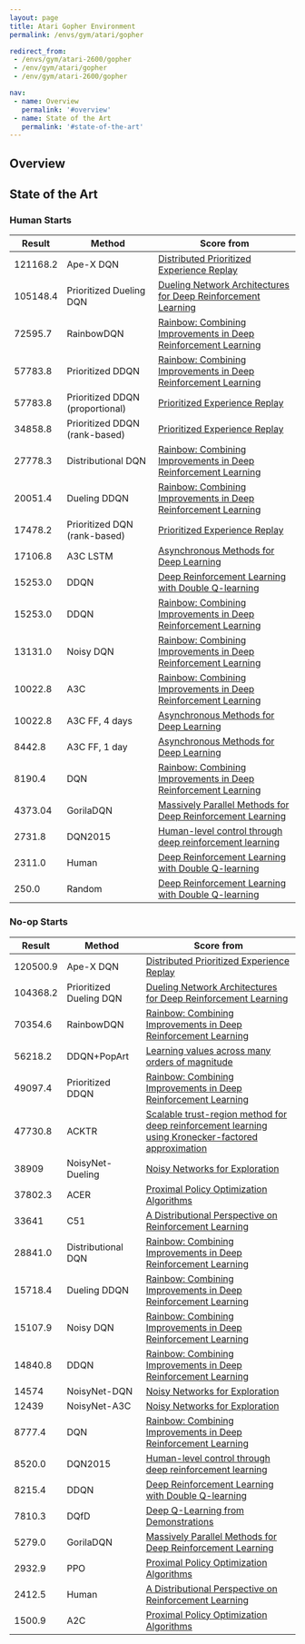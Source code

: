 ```yaml
---
layout: page
title: Atari Gopher Environment
permalink: /envs/gym/atari/gopher

redirect_from:
 - /envs/gym/atari-2600/gopher
 - /env/gym/atari/gopher
 - /env/gym/atari-2600/gopher

nav:
 - name: Overview
   permalink: '#overview'
 - name: State of the Art
   permalink: '#state-of-the-art'
---
```



## Overview

## State of the Art

### Human Starts

| Result | Method | Score from |
|--------|--------|------------|
| 121168.2 | Ape-X DQN | [Distributed Prioritized Experience Replay](https://arxiv.org/abs/1803.00933) |
| 105148.4 | Prioritized Dueling DQN | [Dueling Network Architectures for Deep Reinforcement Learning](https://arxiv.org/abs/1511.06581) |
| 72595.7 | RainbowDQN | [Rainbow: Combining Improvements in Deep Reinforcement Learning](https://arxiv.org/abs/1710.02298) |
| 57783.8 | Prioritized DDQN | [Rainbow: Combining Improvements in Deep Reinforcement Learning](https://arxiv.org/abs/1710.02298) |
| 57783.8 | Prioritized DDQN (proportional) | [Prioritized Experience Replay](https://arxiv.org/abs/1511.05952) |
| 34858.8 | Prioritized DDQN (rank-based) | [Prioritized Experience Replay](https://arxiv.org/abs/1511.05952) |
| 27778.3 | Distributional DQN | [Rainbow: Combining Improvements in Deep Reinforcement Learning](https://arxiv.org/abs/1710.02298) |
| 20051.4 | Dueling DDQN | [Rainbow: Combining Improvements in Deep Reinforcement Learning](https://arxiv.org/abs/1710.02298) |
| 17478.2 | Prioritized DQN (rank-based) | [Prioritized Experience Replay](https://arxiv.org/abs/1511.05952) |
| 17106.8 | A3C LSTM | [Asynchronous Methods for Deep Learning](https://arxiv.org/abs/1602.01783) |
| 15253.0 | DDQN | [Deep Reinforcement Learning with Double Q-learning](https://arxiv.org/abs/1509.06461) |
| 15253.0 | DDQN | [Rainbow: Combining Improvements in Deep Reinforcement Learning](https://arxiv.org/abs/1710.02298) |
| 13131.0 | Noisy DQN | [Rainbow: Combining Improvements in Deep Reinforcement Learning](https://arxiv.org/abs/1710.02298) |
| 10022.8 | A3C | [Rainbow: Combining Improvements in Deep Reinforcement Learning](https://arxiv.org/abs/1710.02298) |
| 10022.8 | A3C FF, 4 days | [Asynchronous Methods for Deep Learning](https://arxiv.org/abs/1602.01783) |
| 8442.8 | A3C FF, 1 day | [Asynchronous Methods for Deep Learning](https://arxiv.org/abs/1602.01783) |
| 8190.4 | DQN | [Rainbow: Combining Improvements in Deep Reinforcement Learning](https://arxiv.org/abs/1710.02298) |
| 4373.04 | GorilaDQN | [Massively Parallel Methods for Deep Reinforcement Learning](https://arxiv.org/abs/1507.04296) |
| 2731.8 | DQN2015 | [Human-level control through deep reinforcement learning](https://web.stanford.edu/class/psych209/Readings/MnihEtAlHassibis15NatureControlDeepRL.pdf) |
| 2311.0 | Human | [Deep Reinforcement Learning with Double Q-learning](https://arxiv.org/abs/1509.06461) |
| 250.0 | Random | [Deep Reinforcement Learning with Double Q-learning](https://arxiv.org/abs/1509.06461) |

### No-op Starts

| Result | Method | Score from |
|--------|--------|------------|
| 120500.9 | Ape-X DQN | [Distributed Prioritized Experience Replay](https://arxiv.org/abs/1803.00933) |
| 104368.2 | Prioritized Dueling DQN | [Dueling Network Architectures for Deep Reinforcement Learning](https://arxiv.org/abs/1511.06581) |
| 70354.6 | RainbowDQN | [Rainbow: Combining Improvements in Deep Reinforcement Learning](https://arxiv.org/abs/1710.02298) |
| 56218.2 | DDQN+PopArt | [Learning values across many orders of magnitude](https://arxiv.org/abs/1602.07714) |
| 49097.4 | Prioritized DDQN | [Rainbow: Combining Improvements in Deep Reinforcement Learning](https://arxiv.org/abs/1710.02298) |
| 47730.8 | ACKTR | [Scalable trust-region method for deep reinforcement learning using Kronecker-factored approximation](https://arxiv.org/abs/1708.05144) |
| 38909 | NoisyNet-Dueling | [Noisy Networks for Exploration](https://arxiv.org/abs/1706.10295) |
| 37802.3 | ACER | [Proximal Policy Optimization Algorithms](https://arxiv.org/abs/1707.06347) |
| 33641 | C51 | [A Distributional Perspective on Reinforcement Learning](https://arxiv.org/abs/1707.06887) |
| 28841.0 | Distributional DQN | [Rainbow: Combining Improvements in Deep Reinforcement Learning](https://arxiv.org/abs/1710.02298) |
| 15718.4 | Dueling DDQN | [Rainbow: Combining Improvements in Deep Reinforcement Learning](https://arxiv.org/abs/1710.02298) |
| 15107.9 | Noisy DQN | [Rainbow: Combining Improvements in Deep Reinforcement Learning](https://arxiv.org/abs/1710.02298) |
| 14840.8 | DDQN | [Rainbow: Combining Improvements in Deep Reinforcement Learning](https://arxiv.org/abs/1710.02298) |
| 14574 | NoisyNet-DQN | [Noisy Networks for Exploration](https://arxiv.org/abs/1706.10295) |
| 12439 | NoisyNet-A3C | [Noisy Networks for Exploration](https://arxiv.org/abs/1706.10295) |
| 8777.4 | DQN | [Rainbow: Combining Improvements in Deep Reinforcement Learning](https://arxiv.org/abs/1710.02298) |
| 8520.0 | DQN2015 | [Human-level control through deep reinforcement learning](https://web.stanford.edu/class/psych209/Readings/MnihEtAlHassibis15NatureControlDeepRL.pdf) |
| 8215.4 | DDQN | [Deep Reinforcement Learning with Double Q-learning](https://arxiv.org/abs/1509.06461) |
| 7810.3 | DQfD | [Deep Q-Learning from Demonstrations](https://arxiv.org/abs/1704.03732) |
| 5279.0 | GorilaDQN | [Massively Parallel Methods for Deep Reinforcement Learning](https://arxiv.org/abs/1507.04296) |
| 2932.9 | PPO | [Proximal Policy Optimization Algorithms](https://arxiv.org/abs/1707.06347) |
| 2412.5 | Human | [A Distributional Perspective on Reinforcement Learning](https://arxiv.org/abs/1707.06887) |
| 1500.9 | A2C | [Proximal Policy Optimization Algorithms](https://arxiv.org/abs/1707.06347) |

